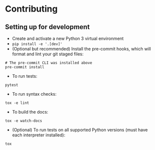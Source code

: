 # Contributing

## Setting up for development

* Create and activate a new Python 3 virtual environment
* `pip install -e '.[dev]'`
* (Optional but recommended) Install the pre-commit hooks, which will
    format and lint your git staged files:


```
# The pre-commit CLI was installed above
pre-commit install
```

* To run tests:

```
pytest
```

* To run syntax checks:

```
tox -e lint
```

* To build the docs:

```
tox -e watch-docs
```

* (Optional) To run tests on all supported Python versions (must have each interpreter installed):

```
tox
```

